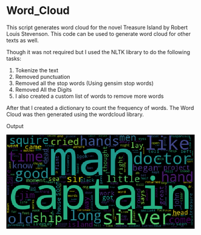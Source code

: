 # Word_Cloud

This script generates word cloud for the novel Treasure Island by Robert Louis Stevenson. This code can be used to generate word cloud for other texts as well.  

Though it was not required but I used the NLTK library to do the following tasks:

  1. Tokenize the text
  2. Removed punctuation 
  3. Removed all the stop words (Using gensim stop words)
  4. Removed All the Digits
  5. I also created a custom list of words to remove more words
 
After that I created a dictionary to count the frequency of words.
The Word Cloud was then generated using the wordcloud library.

Output


![Screenshot](Word_Cloud.png)
